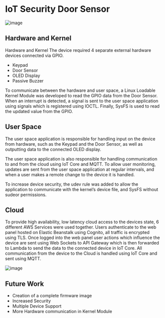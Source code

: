 # IoT Security Door Sensor

![image](https://user-images.githubusercontent.com/31597422/109837722-5ec8cf80-7c3d-11eb-8a19-b7c19f92470f.png)

## Hardware and Kernel
Hardware and Kernel
The device required 4 separate external hardware devices connected via GPIO.
- Keypad
- Door Sensor
- OLED Display
- Passive Buzzer

To communicate between the hardware and user space, a Linux Loadable Kernel Module was developed to read the GPIO data from the Door Sensor. 
When an interrupt is detected, a signal is sent to the user space application using signals which is registered using IOCTL. 
Finally, SysFS is used to read the updated value from the GPIO.

## User Space
The user space application is responsible for  handling input on the device from hardware, such as the Keypad and the Door Sensor, as well as outputting data to the connected OLED display. 

The user space application is also responsible for handling communication to and from the cloud using IoT Core and MQTT.  To allow user monitoring, updates are sent from the user space application at regular intervals, and when a user makes a remote change to the device it is handled.

To increase device security, the udev rule was added to allow the application to communicate with the kernel’s device file, and SysFS without sudeor permissions.

## Cloud

To provide high availability, low latency cloud access to the devices state, 6 different AWS Services were used together.
Users authenticate to the web panel hosted on Elastic Beanstalk using Cognito, all traffic is encrypted using TLS. Once logged into the web panel user actions which influence the device are sent using Web Sockets to API Gateway which is then forwarded to Lambda to send the data to the connected device in IoT Core.
All communication from the device to the Cloud is handled using IoT Core and sent using MQTT.

![image](https://user-images.githubusercontent.com/31597422/109837624-45c01e80-7c3d-11eb-851a-4e9f58c3f919.png)

## Future Work
- Creation of a complete firmware image
- Increased Security
- Multiple Device Support
- More Hardware communication in Kernel Module



